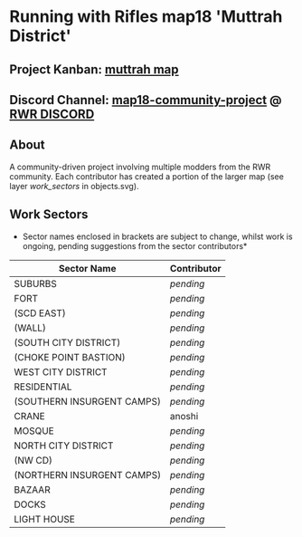 # Running with Rifles map18 'Muttrah District'

## Project Kanban: [muttrah map](https://github.com/orgs/rwr-community-dev/projects/2)
## Discord Channel: [map18-community-project](https://discordapp.com/channels/181119538664964097/727420877141966899/) @ [RWR DISCORD](https://discord.gg/runningwithrifles)

## About
A community-driven project involving multiple modders from the RWR community. Each contributor has created a portion of the larger map (see layer *work_sectors* in objects.svg).

## Work Sectors
* Sector names enclosed in brackets are subject to change, whilst work is ongoing, pending suggestions from the sector contributors*
 
| Sector Name | Contributor |
| ----------- | ----------- |
| SUBURBS | *pending* |
| FORT | *pending* |
| (SCD EAST) | *pending* |
| (WALL) | *pending* |
| (SOUTH CITY DISTRICT) | *pending* |
| (CHOKE POINT BASTION) | *pending* |
| WEST CITY DISTRICT | *pending* |
| RESIDENTIAL | *pending* |
| (SOUTHERN INSURGENT CAMPS) | *pending* |
| CRANE | anoshi |
| MOSQUE | *pending* |
| NORTH CITY DISTRICT | *pending* |
| (NW CD) | *pending* |
| (NORTHERN INSURGENT CAMPS) | *pending* |
| BAZAAR | *pending* |
| DOCKS | *pending* |
| LIGHT HOUSE | *pending* |
